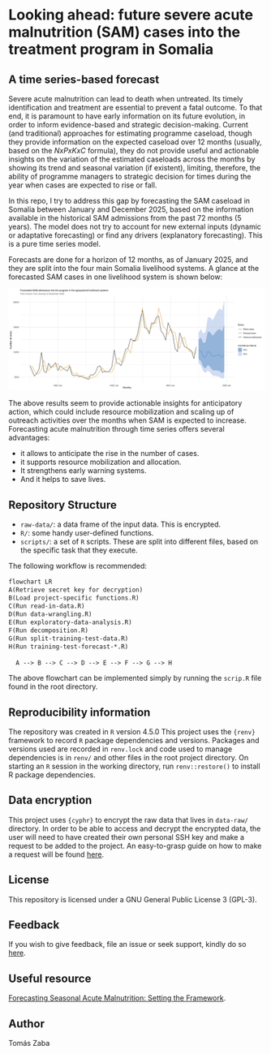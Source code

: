 

# Looking ahead: future severe acute malnutrition (SAM) cases into the treatment program in Somalia

## A time series-based forecast

Severe acute malnutrition can lead to death when untreated. Its timely
identification and treatment are essential to prevent a fatal outcome.
To that end, it is paramount to have early information on its future
evolution, in order to inform evidence-based and strategic
decision-making. Current (and traditional) approaches for estimating
programme caseload, though they provide information on the expected
caseload over 12 months (usually, based on the *NxPxKxC* formula), they
do not provide useful and actionable insights on the variation of the
estimated caseloads across the months by showing its trend and seasonal
variation (if existent), limiting, therefore, the ability of programme
managers to strategic decision for times during the year when cases are
expected to rise or fall.

In this repo, I try to address this gap by forecasting the SAM caseload
in Somalia between January and December 2025, based on the information
available in the historical SAM admissions from the past 72 months (5
years). The model does not try to account for new external inputs
(dynamic or adaptative forecasting) or find any drivers (explanatory
forecasting). This is a pure time series model.

Forecasts are done for a horizon of 12 months, as of January 2025, and
they are split into the four main Somalia livelihood systems. A glance
at the forecasted SAM cases in one livelihood system is shown below:

![](data-raw/forecast.jpeg)

The above results seem to provide actionable insights for anticipatory
action, which could include resource mobilization and scaling up of
outreach activities over the months when SAM is expected to increase.
Forecasting acute malnutrition through time series offers several
advantages:

- it allows to anticipate the rise in the number of cases.  
- it supports resource mobilization and allocation.  
- It strengthens early warning systems.
- And it helps to save lives.

## Repository Structure

- `raw-data/`: a data frame of the input data. This is encrypted.
- `R/`: some handy user-defined functions.
- `scripts/`: a set of `R` scripts. These are split into different
  files, based on the specific task that they execute.

The following workflow is recommended:

``` mermaid
flowchart LR
A(Retrieve secret key for decryption)
B(Load project-specific functions.R)
C(Run read-in-data.R)
D(Run data-wrangling.R)
E(Run exploratory-data-analysis.R)
F(Run decomposition.R)
G(Run split-training-test-data.R)
H(Run training-test-forecast-*.R)

  A --> B --> C --> D --> E --> F --> G --> H
```

The above flowchart can be implemented simply by running the `scrip.R`
file found in the root directory.

## Reproducibility information

The repository was created in `R` version 4.5.0 This project uses the
`{renv}` framework to record `R` package dependencies and versions.
Packages and versions used are recorded in `renv.lock` and code used to
manage dependencies is in `renv/` and other files in the root project
directory. On starting an `R` session in the working directory, run
`renv::restore()` to install R package dependencies.

## Data encryption

This project uses `{cyphr}` to encrypt the raw data that lives in
`data-raw/` directory. In order to be able to access and decrypt the
encrypted data, the user will need to have created their own personal
SSH key and make a request to be added to the project. An easy-to-grasp
guide on how to make a request will be found
[here](https://github.com/OxfordIHTM/cyphr-encryption-demonstration#).

## License

This repository is licensed under a GNU General Public License 3
(GPL-3).

## Feedback

If you wish to give feedback, file an issue or seek support, kindly do
so [here](https://github.com/nutspatial/ugd-karamoja-amn-interp/issues).

## Useful resource

[Forecasting Seasonal Acute Malnutrition: Setting the
Framework](https://journals.sagepub.com/doi/10.1177/03795721231202238).

## Author

Tomás Zaba
